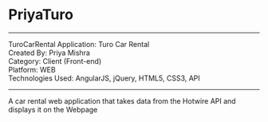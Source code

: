 # PriyaTuro
****************************************
TuroCarRental  Application: Turo Car Rental<br>
Created By: Priya Mishra<br>
Category: Client (Front-end)<br>
Platform: WEB<br>
Technologies Used: AngularJS, jQuery, HTML5, CSS3, API
****************************************

A car rental web application that takes data from the Hotwire API and displays it on the Webpage<br>

